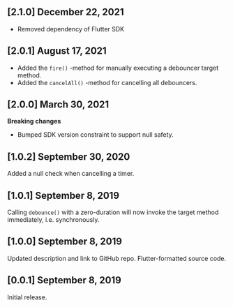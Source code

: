 ## [2.1.0] December 22, 2021
- Removed dependency of Flutter SDK

## [2.0.1] August 17, 2021
- Added the `fire()` -method for manually executing a debouncer target method.
- Added the `cancelAll()` -method for cancelling all debouncers.  

## [2.0.0] March 30, 2021
**Breaking changes**
- Bumped SDK version constraint to support null safety.

## [1.0.2] September 30, 2020
Added a null check when cancelling a timer. 

## [1.0.1] September 8, 2019

Calling `debounce()` with a zero-duration will now invoke the target method immediately, i.e. synchronously. 

## [1.0.0] September 8, 2019

Updated description and link to GitHub repo. 
Flutter-formatted source code.

## [0.0.1] September 8, 2019

Initial release.